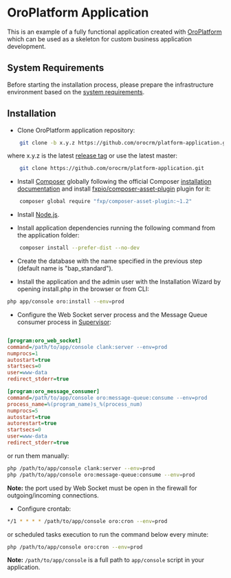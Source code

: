 OroPlatform Application
=======================

This is an example of a fully functional application created with [OroPlatform][1] which can be used as a skeleton for
custom business application development.

## System Requirements

Before starting the installation process, please prepare the infrastructure environment based on the [system requirements][2]. 

## Installation

- Clone OroPlatform application repository:

```bash
    git clone -b x.y.z https://github.com/orocrm/platform-application.git
```

where x.y.z is the latest [release tag](https://github.com/orocrm/platform-application/releases) or use the latest master:

```bash
    git clone https://github.com/orocrm/platform-application.git
```

- Install [Composer][3] globally following the official Composer [installation documentation][4]
and install [fxpio/composer-asset-plugin][5] plugin for it:

```bash
    composer global require "fxp/composer-asset-plugin:~1.2"
```

- Install [Node.js][6].

- Install application dependencies running the following command from the application folder:

```bash
    composer install --prefer-dist --no-dev
```

- Create the database with the name specified in the previous step (default name is "bap_standard").

- Install the application and the admin user with the Installation Wizard by opening install.php in the browser or from CLI:

```bash  
php app/console oro:install --env=prod
```

- Configure the Web Socket server process and the Message Queue consumer process in [Supervisor][7]:

```ini

[program:oro_web_socket]
command=/path/to/app/console clank:server --env=prod
numprocs=1
autostart=true
startsecs=0
user=www-data
redirect_stderr=true

[program:oro_message_consumer]
command=/path/to/app/console oro:message-queue:consume --env=prod
process_name=%(program_name)s_%(process_num)
numprocs=5
autostart=true
autorestart=true
startsecs=0
user=www-data
redirect_stderr=true
```

or run them manually:

```bash
php /path/to/app/console clank:server --env=prod
php /path/to/app/console oro:message-queue:consume --env=prod
```

**Note:** the port used by Web Socket must be open in the firewall for outgoing/incoming connections.

- Configure crontab:

```bash
*/1 * * * * /path/to/app/console oro:cron --env=prod
```

or scheduled tasks execution to run the command below every minute:

```bash
php /path/to/app/console oro:cron --env=prod
```
 
**Note:** ``/path/to/app/console`` is a full path to `app/console` script in your application.

[1]:    https://github.com/orocrm/platform
[2]:    https://www.orocrm.com/documentation/index/current/system-requirements
[3]:    https://getcomposer.org/
[4]:    https://getcomposer.org/download/
[5]:    https://github.com/fxpio/composer-asset-plugin/blob/master/Resources/doc/index.md
[6]:    https://nodejs.org/en/download/package-manager/
[7]:    http://supervisord.org/
   

